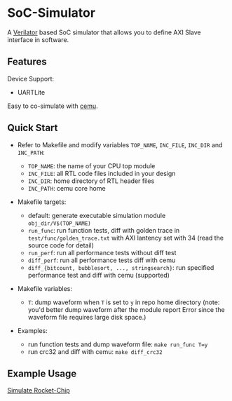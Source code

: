 # SoC-Simulator

A [Verilator](https://www.veripool.org/verilator/) based SoC simulator that allows you to define AXI Slave interface in software.

## Features

Device Support:

- UARTLite

Easy to co-simulate with [cemu](https://github.com/cyyself/cemu).

## Quick Start

- Refer to Makefile and modify variables `TOP_NAME`, `INC_FILE`, `INC_DIR` and `INC_PATH`:
  - `TOP_NAME`: the name of your CPU top module
  - `INC_FILE`: all RTL code files included in your design
  - `INC_DIR`: home directory of RTL header files
  - `INC_PATH`: cemu core home

- Makefile targets:
  - default: generate executable simulation module `obj_dir/V$(TOP_NAME)`
  - `run_func`: run function tests, diff with golden trace in `test/func/golden_trace.txt` with AXI  lantency set with 34 (read the source code for detail)
  - `run_perf`: run all performance tests without diff test
  - `diff_perf`: run all performance tests diff with cemu
  - `diff_{bitcount, bubblesort, ..., stringsearch}`: run specified performance test and diff with cemu (supported)

- Makefile variables:
  - `T`: dump waveform when `T` is set to `y` in repo home directory (note: you'd better dump waveform after the module report Error since the waveform file requires large disk space.)

- Examples:
  - run function tests and dump waveform file: `make run_func T=y`
  - run crc32 and diff with cemu: `make diff_crc32`

## Example Usage

[Simulate Rocket-Chip](doc/rocket.md)